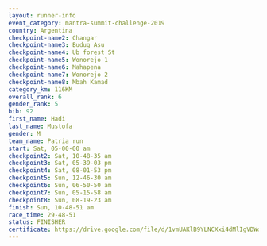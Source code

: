 ```yaml
---
layout: runner-info 
event_category: mantra-summit-challenge-2019 
country: Argentina
checkpoint-name2: Changar
checkpoint-name3: Budug Asu
checkpoint-name4: Ub forest St
checkpoint-name5: Wonorejo 1
checkpoint-name6: Mahapena
checkpoint-name7: Wonorejo 2
checkpoint-name8: Mbah Kamad
category_km: 116KM
overall_rank: 6
gender_rank: 5
bib: 92
first_name: Hadi
last_name: Mustofa
gender: M
team_name: Patria run
start: Sat, 05-00-00 am
checkpoint2: Sat, 10-48-35 am
checkpoint3: Sat, 05-39-03 pm
checkpoint4: Sat, 08-01-53 pm
checkpoint5: Sun, 12-46-30 am
checkpoint6: Sun, 06-50-50 am
checkpoint7: Sun, 05-15-58 am
checkpoint8: Sun, 08-19-23 am
finish: Sun, 10-48-51 am
race_time: 29-48-51
status: FINISHER
certificate: https://drive.google.com/file/d/1vmUAKlB9YLNCXxi4dMlIgVDWdEOeogON/view?usp=sharing
---
```

